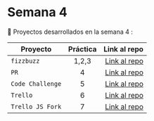 # Semana 4 

:rocket: Proyectos desarrollados en la semana 4 :

| Proyecto | Práctica | Link al repo |
| ------------- |:-------------:| -----:|
|`fizzbuzz`|1,2,3|[Link al repo](https://github.com/DAscencioSanchez/fizzbuz/actions)|
|`PR`|4|[Link al repo](https://github.com/LaunchX-InnovaccionVirtual/MissionNodeJS)|
|`Code Challenge`|5|[Link al repo](https://github.com/LaunchX-InnovaccionVirtual/MissionNodeJS)|
|`Trello`|6|[Link al repo](https://github.com/LaunchX-InnovaccionVirtual/MissionNodeJS)|
|`Trello JS Fork`|7|[Link al repo](https://github.com/LaunchX-InnovaccionVirtual/MissionNodeJS)|
